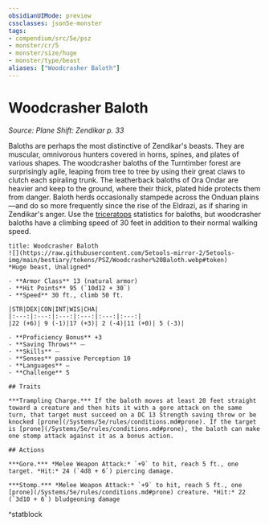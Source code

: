 ```yaml
---
obsidianUIMode: preview
cssclasses: json5e-monster
tags:
- compendium/src/5e/psz
- monster/cr/5
- monster/size/huge
- monster/type/beast
aliases: ["Woodcrasher Baloth"]
---
```

# Woodcrasher Baloth
*Source: Plane Shift: Zendikar p. 33*  

Baloths are perhaps the most distinctive of Zendikar's beasts. They are muscular, omnivorous hunters covered in horns, spines, and plates of various shapes. The woodcrasher baloths of the Turntimber forest are surprisingly agile, leaping from tree to tree by using their great claws to clutch each spiraling trunk. The leatherback baloths of Ora Ondar are heavier and keep to the ground, where their thick, plated hide protects them from danger. Baloth herds occasionally stampede across the Onduan plains—and do so more frequently since the rise of the Eldrazi, as if sharing in Zendikar's anger. Use the [triceratops](/Systems/5e/bestiary/beast/triceratops.md) statistics for baloths, but woodcrasher baloths have a climbing speed of 30 feet in addition to their normal walking speed.

```ad-statblock
title: Woodcrasher Baloth
![](https://raw.githubusercontent.com/5etools-mirror-2/5etools-img/main/bestiary/tokens/PSZ/Woodcrasher%20Baloth.webp#token)
*Huge beast, Unaligned*

- **Armor Class** 13 (natural armor)
- **Hit Points** 95 (`10d12 + 30`)
- **Speed** 30 ft., climb 50 ft.

|STR|DEX|CON|INT|WIS|CHA|
|:---:|:---:|:---:|:---:|:---:|:---:|
|22 (+6)| 9 (-1)|17 (+3)| 2 (-4)|11 (+0)| 5 (-3)|

- **Proficiency Bonus** +3
- **Saving Throws** ⏤
- **Skills** ⏤
- **Senses** passive Perception 10
- **Languages** —
- **Challenge** 5

## Traits

***Trampling Charge.*** If the baloth moves at least 20 feet straight toward a creature and then hits it with a gore attack on the same turn, that target must succeed on a DC 13 Strength saving throw or be knocked [prone](/Systems/5e/rules/conditions.md#prone). If the target is [prone](/Systems/5e/rules/conditions.md#prone), the baloth can make one stomp attack against it as a bonus action.

## Actions

***Gore.*** *Melee Weapon Attack:* `+9` to hit, reach 5 ft., one target. *Hit:* 24 (`4d8 + 6`) piercing damage.

***Stomp.*** *Melee Weapon Attack:* `+9` to hit, reach 5 ft., one [prone](/Systems/5e/rules/conditions.md#prone) creature. *Hit:* 22 (`3d10 + 6`) bludgeoning damage
```
^statblock
